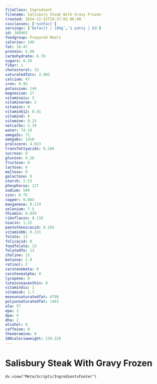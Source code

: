 ```yaml
---
fileClass: Ingredient
filename: Salisbury Steak With Gravy Frozen
created: 2024-12-21T19:27:02-06:00
cssclasses: ['nutFact']
servings: ['Default | 100g','1 patty | 63']
id: 168965
foodgroup: Prepared Meals
calories: 149
fat: 10.47
protein: 6.98
carbohydrate: 6.78
sugars: 0.26
fiber: 1
cholesterol: 33
saturatedfats: 3.982
calcium: 47
iron: 0.95
potassium: 144
magnesium: 17
vitaminaiu: 5
vitaminarae: 2
vitaminc: 0
vitaminb12: 0.41
vitamind: 0
vitamine: 0.23
netcarbs: 5.78
water: 74.19
omega3s: 71
omega6s: 1410
pralscore: 4.023
transfattyacids: 0.284
sucrose: 0
glucose: 0.26
fructose: 0
lactose: 0
maltose: 0
galactose: 0
starch: 2.53
phosphorus: 127
sodium: 509
zinc: 0.75
copper: 0.083
manganese: 0.174
selenium: 7.5
thiamin: 0.059
riboflavin: 0.118
niacin: 1.32
pantothenicacid: 0.203
vitaminb6: 0.131
folate: 13
folicacid: 0
foodfolate: 13
folatedfe: 13
choline: 15
betaine: 1.9
retinol: 2
carotenebeta: 0
carotenealpha: 0
lycopene: 0
luteinzeaxanthin: 0
vitamindiu: 1
vitamink: 1.7
monounsaturatedfat: 4798
polyunsaturatedfat: 1483
ala: 57
epa: 3
dpa: 4
dha: 2
alcohol: 0
caffeine: 0
theobromine: 0
200calorieweight: 134.228
---
```


# Salisbury Steak With Gravy Frozen

```dataviewjs
dv.view("Meta/Scripts/IngredientsFooter")
```